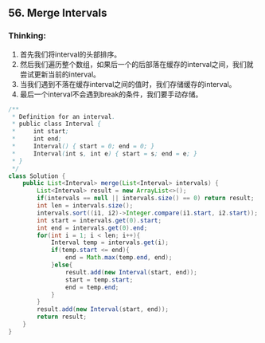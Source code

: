 ## 56. Merge Intervals
### Thinking:
1. 首先我们将interval的头部排序。
2. 然后我们遍历整个数组，如果后一个的后部落在缓存的interval之间，我们就尝试更新当前的interval。
3. 当我们遇到不落在缓存interval之间的值时，我们存储缓存的interval。
4. 最后一个interval不会遇到break的条件，我们要手动存储。

```Java
/**
 * Definition for an interval.
 * public class Interval {
 *     int start;
 *     int end;
 *     Interval() { start = 0; end = 0; }
 *     Interval(int s, int e) { start = s; end = e; }
 * }
 */
class Solution {
    public List<Interval> merge(List<Interval> intervals) {
        List<Interval> result = new ArrayList<>();
        if(intervals == null || intervals.size() == 0) return result;
        int len = intervals.size();
        intervals.sort((i1, i2)->Integer.compare(i1.start, i2.start));
        int start = intervals.get(0).start;
        int end = intervals.get(0).end;
        for(int i = 1; i < len; i++){
            Interval temp = intervals.get(i);
            if(temp.start <= end){
                end = Math.max(temp.end, end);
            }else{
                result.add(new Interval(start, end));
                start = temp.start;
                end = temp.end;
            }
        }
        result.add(new Interval(start, end));
        return result;
    }
}
```